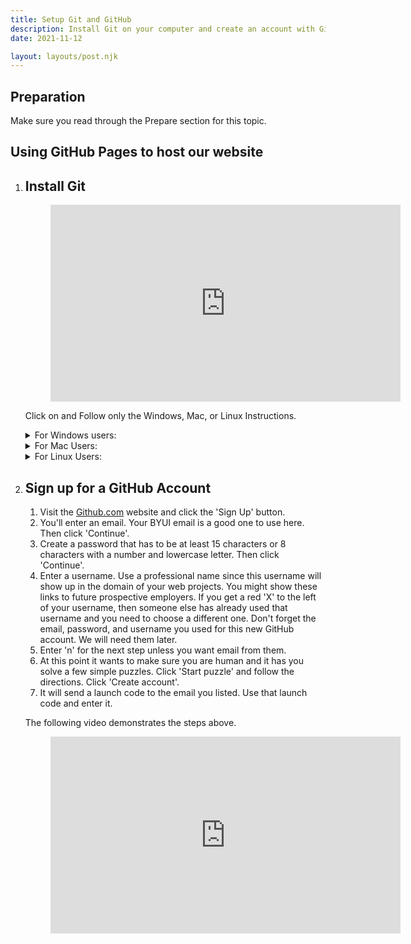 ```yaml
---
title: Setup Git and GitHub
description: Install Git on your computer and create an account with Github.
date: 2021-11-12

layout: layouts/post.njk
---
```


## Preparation

Make sure you read through the Prepare section for this topic.

## Using GitHub Pages to host our website

<div class="bigSteps">

1.  ## Install Git

    <figure class="video-container">
    <iframe width="560" height="315" src="https://www.youtube.com/embed/c42Z2mlJyis" title="YouTube video player" frameborder="0" allow="accelerometer; autoplay; clipboard-write; encrypted-media; gyroscope; picture-in-picture" allowfullscreen></iframe>
    </figure>

    Click on and Follow only the Windows, Mac, or Linux Instructions.

    <details>
    <summary>For Windows users:</summary>

    1. Before downloading, check to make sure you don't already have Git installed on your computer

       - Click on the 'Start' window icon on your computer in the bottom left of your screen.
       - Type 'cmd' to open the Command Prompt app. You should get the Command Prompt terminal to open. It doesn't matter what your prompt path is.
       - Type in `git --version` and hit enter.
         You should now either see a git version number come up or a message that says something about how 'git' is not recognized. If you have a version number come up, you already have git installed and you don't need to install it. If you get the message that git is not recognized then you need to install it.

    2. To install Git for Windows. Go to git-scm.com/downloads and click on 'Windows' under Downloads. An .exe file should be downloaded.

    3. Click that .exe file to open it and it will begin the process of installing Git.
    4. Allow it to make changes to your device.
    5. Click 'Next' through all of the setup windows leaving all the defaults as they are. There will be quite a few windows.
    6. The last window will let you click 'Install' and click 'Finish'.
    7. Open up a new Command Prompt window by closing the first Command Prompt window and start a new one by typing 'cmd' at the Windows start button in the bottom left of your screen again. At the prompt, type: `git --version` again if you want to see that it installed. You should now see the version number. (If you don't use a new Command Prompt window, you could get the same message you had before you installed Git.)
       While we are still in the Command Prompt we will type in two more commands to set up our username and email that are associated with our GitHub account. Again it doesn't matter what the path prompt is. These are global settings so you can type them from any path prompt.

    8. The command is listed below, but make sure you use your own username and email between the "" quotes. Use the username and your email you used for the GitHub account. It will be different for everyone. Type:

    ```bash
    git config --global user.name "yourusername"
    ```

    and then hit enter. Nothing will happen if you did it right. And then type:

    ```bash
      git config --global user.email "youremail@byui.edu"
    ```

    and then hit enter again.
    Now you have configured your Git to recognize your GitHub later.

    <figure class="video-container">

     <iframe width="560" height="315" src="https://www.youtube.com/embed/3KpzB3ZZCZ4" title="YouTube video player" frameborder="0" allow="accelerometer; autoplay; clipboard-write; encrypted-media; gyroscope; picture-in-picture" allowfullscreen></iframe>

    </figure>
    </details>
    <details>
    <summary>For Mac Users:</summary>

    1. Before downloading, check to make sure you don't already have Git installed on your computer

       - Click 'Search' icon (looks like an magnifying glass) on your near the top right of your screen.
       - Type in "terminal" and open the Terminal app.
       - Type in `git --version` at the prompt and hit enter.
         You should now either see a git version number come up, a message that says something about 'command not found', or a prompt asking you to install the command line developer tools. If you have a version number come up, you already have git installed and you don't need to install it. If you get the command line tools message click yes and install them then skip to step 12, if you get the message that the command is not found, then you need to install it. Continue below.

    2. To install Git for Mac. Go to git-scm.com/downloads and click on 'macOS' under Downloads. It will take you to a page with a few options.
    3. Click the 'installer' link under the Binary installer section next to the Tim Harper text. This will take you to a sourceforge.net page.
    4. Don't sign up for anything or click anything except the 'Download' button. This will start a download of a .dmg file. Double-click the file to open it.
    5. You will see a few files, double-click the .pkg file. You should get a message saying it is coming from 'an unidentified developer'. This is a great warning but we will trust this one. Click 'OK'
    6. To allow our system to install Git we will need to go to our System Preferences (gear icon or type System Preferences from our Search magnifying icon).
    7. From System Preferences click the 'Security & Privacy' icon.
    8. Now you should see the App listed under the 'Allow apps downloaded from:' section and you can click 'Open Anyway'.
    9. A similar window will pop up like before but you can now click 'Open'.
    10. You can now use all the defaults for the installation with 'Continue' on the first screen. Install on the next (it will have you enter your Mac password again), and click Close. It might ask if you want to send the file you downloaded to the Trash and you can keep it with 'Keep' or delete it with 'Move to Trash'. We shouldn't need it again.
    11. Open up the Terminal again. At the prompt, type: `git --version` again if you want to see that it installed. You should now see the version number. (If you don't use a new Terminal window, you could get the same message you had before you installed Git.)
        While we are still in Terminal we will type in two more commands to set up our username and email that are associated with our GitHub account. Again it doesn't matter what the path prompt is. These are global settings so you can type them from any path prompt.

    12. The command is listed below, but make sure you use your own username and email between the "" quotes. Use the username and your email you used for the GitHub account. It will be different for everyone. Type:

    ```bash
    git config --global user.name "yourusername"
    ```

    and then hit enter. Nothing will happen if you did it right. And then type:

    ```bash
      git config --global user.email "youremail@byui.edu"
    ```

    and then hit enter again.
    Now you have configured your Git to recognize your GitHub later.

    </details>
    <details>
    <summary>For Linux Users:</summary>

    [Linux Git Install](https://github.com/git-guides/install-git#install-git-on-linux)
    Install Git with the link above and then follow the last few steps from the Windows or Mac instructions to set up your global config username and email settings to match your GitHub account.

    </details>

2.  ## Sign up for a GitHub Account

    1. Visit the [Github.com](https://github.com/) website and click the 'Sign Up' button.
    2. You'll enter an email. Your BYUI email is a good one to use here. Then click 'Continue'.
    3. Create a password that has to be at least 15 characters or 8 characters with a number and lowercase letter. Then click 'Continue'.
    4. Enter a username. Use a professional name since this username will show up in the domain of your web projects. You might show these links to future prospective employers. If you get a red 'X' to the left of your username, then someone else has already used that username and you need to choose a different one. Don't forget the email, password, and username you used for this new GitHub account. We will need them later.
    5. Enter 'n' for the next step unless you want email from them.
    6. At this point it wants to make sure you are human and it has you solve a few simple puzzles. Click 'Start puzzle' and follow the directions. Click 'Create account'.
    7. It will send a launch code to the email you listed. Use that launch code and enter it.

    The following video demonstrates the steps above.

    <figure class="video-container">
     <iframe width="560" height="315" src="https://www.youtube.com/embed/B0-WyDcOAls" title="YouTube video player" frameborder="0" allow="accelerometer; autoplay; clipboard-write; encrypted-media; gyroscope; picture-in-picture" allowfullscreen></iframe>
    </figure>

</div>
